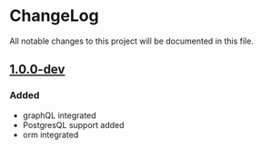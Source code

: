 # ChangeLog
All notable changes to this project will be documented in this file.

## [1.0.0-dev]
### Added
- graphQL integrated
- PostgresQL support added
- orm integrated

[1.0.0-dev]: https://github.com/a408/node-init/compare/master

